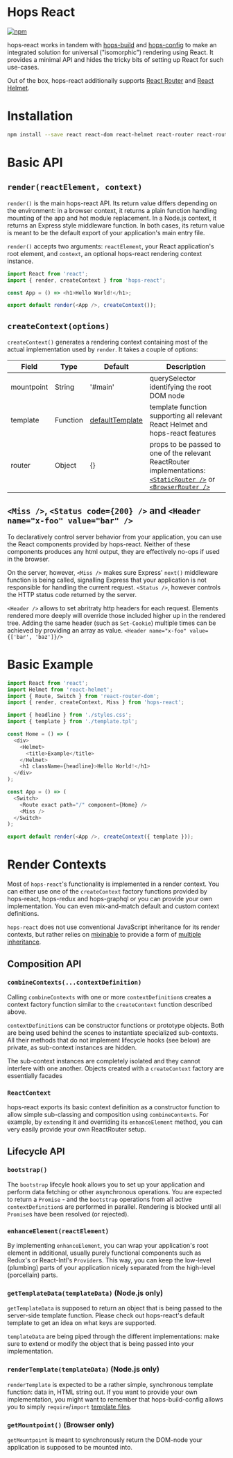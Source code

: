# Hops React

[![npm](https://img.shields.io/npm/v/hops-react.svg)](https://www.npmjs.com/package/hops-react)

hops-react works in tandem with [hops-build](https://github.com/xing/hops/blob/master/packages/build) and [hops-config](https://github.com/xing/hops/blob/master/packages/config) to make an integrated solution for universal ("isomorphic") rendering using React. It provides a minimal API and hides the tricky bits of setting up React for such use-cases.

Out of the box, hops-react additionally supports [React Router](https://github.com/ReactTraining/react-router) and [React Helmet](https://github.com/nfl/react-helmet).

# Installation

```bash
npm install --save react react-dom react-helmet react-router react-router-dom hops-react hops-config
```

# Basic API

## `render(reactElement, context)`

`render()` is the main hops-react API. Its return value differs depending on the environment: in a browser context, it returns a plain function handling mounting of the app and hot module replacement. In a Node.js context, it returns an Express style middleware function. In both cases, its return value is meant to be the default export of your application's main entry file.

`render()` accepts two arguments: `reactElement`, your React application's root element, and `context`, an optional hops-react rendering context instance.

```js
import React from 'react';
import { render, createContext } from 'hops-react';

const App = () => <h1>Hello World!</h1>;

export default render(<App />, createContext());
```

## `createContext(options)`

`createContext()` generates a rendering context containing most of the actual implementation used by `render`. It takes a couple of options:

| Field      | Type     | Default                                                                                    | Description                                                                                                                                                                                                                                     |
| ---------- | -------- | ------------------------------------------------------------------------------------------ | ----------------------------------------------------------------------------------------------------------------------------------------------------------------------------------------------------------------------------------------------- |
| mountpoint | String   | '#main'                                                                                    | querySelector identifying the root DOM node                                                                                                                                                                                                     |
| template   | Function | [defaultTemplate](https://github.com/xing/hops/blob/master/packages/react/lib/template.js) | template function supporting all relevant React Helmet and hops-react features                                                                                                                                                                  |
| router     | Object   | {}                                                                                         | props to be passed to one of the relevant ReactRouter implementations: [`<StaticRouter />`](https://reacttraining.com/react-router/web/api/StaticRouter) or [`<BrowserRouter />`](https://reacttraining.com/react-router/web/api/BrowserRouter) |

## `<Miss />`, `<Status code={200} />` and `<Header name="x-foo" value="bar" />`

To declaratively control server behavior from your application, you can use the React components provided by hops-react. Neither of these components produces any html output, they are effectively no-ops if used in the browser.

On the server, however, `<Miss />` makes sure Express' `next()` middleware function is being called, signalling Express that your application is not responsible for handling the current request. `<Status />`, however controls the HTTP status code returned by the server.

`<Header />` allows to set abritraty http headers for each request. Elements rendered more deeply will override those included higher up in the rendered tree. Adding the same header (such as `Set-Cookie`) multiple times can be achieved by providing an array as value. `<Header name="x-foo" value={['bar', 'baz']}/>`

# Basic Example

```js
import React from 'react';
import Helmet from 'react-helmet';
import { Route, Switch } from 'react-router-dom';
import { render, createContext, Miss } from 'hops-react';

import { headline } from './styles.css';
import { template } from './template.tpl';

const Home = () => (
  <div>
    <Helmet>
      <title>Example</title>
    </Helmet>
    <h1 className={headline}>Hello World!</h1>
  </div>
);

const App = () => (
  <Switch>
    <Route exact path="/" component={Home} />
    <Miss />
  </Switch>
);

export default render(<App />, createContext({ template }));
```

# Render Contexts

Most of `hops-react`'s functionality is implemented in a render context. You can either use one of the `createContext` factory functions provided by hops-react, hops-redux and hops-graphql or you can provide your own implementation. You can even mix-and-match default and custom context definitions.

`hops-react` does not use conventional JavaScript inheritance for its render contexts, but rather relies on [mixinable](https://github.com/dmbch/mixinable) to provide a form of [multiple inheritance](https://en.wikipedia.org/wiki/Multiple_inheritance).

## Composition API

### `combineContexts(...contextDefinition)`

Calling `combineContexts` with one or more `contextDefinition`s creates a context factory function similar to the `createContext` function described above.

`contextDefinition`s can be constructor functions or prototype objects. Both are being used behind the scenes to instantiate specialized sub-contexts. All their methods that do not implement lifecycle hooks (see below) are private, as sub-context instances are hidden.

The sub-context instances are completely isolated and they cannot interfere with one another. Objects created with a `createContext` factory are essentially facades

### `ReactContext`

hops-react exports its basic context definition as a constructor function to allow simple sub-classing and composition using `combineContexts`. For example, by `extend`ing it and overriding its `enhanceElement` method, you can very easily provide your own ReactRouter setup.

## Lifecycle API

### `bootstrap()`

The `bootstrap` lifecyle hook allows you to set up your application and perform data fetching or other asynchronous operations. You are expected to return a `Promise` - and the `bootstrap` operations from all active `contextDefinition`s are performed in parallel. Rendering is blocked until all `Promise`s have been resolved (or rejected).

### `enhanceElement(reactElement)`

By implementing `enhanceElement`, you can wrap your application's root element in additional, usually purely functional components such as Redux's or React-Intl's `Provider`s. This way, you can keep the low-level (plumbing) parts of your application nicely separated from the high-level (porcellain) parts.

### `getTemplateData(templateData)` (Node.js only)

`getTemplateData` is supposed to return an object that is being passed to the server-side template function. Please check out hops-react's default template to get an idea on what keys are supported.

`templateData` are being piped through the different implementations: make sure to extend or modify the object that is being passed into your implementation.

### `renderTemplate(templateData)` (Node.js only)

`renderTemplate` is expected to be a rather simple, synchronous template function: data in, HTML string out. If you want to provide your own implementation, you might want to remember that hops-build-config allows you to simply `require`/`import` [template files](https://github.com/xing/hops/tree/master/packages/build-config#filesassets).

### `getMountpoint()` (Browser only)

`getMountpoint` is meant to synchronously return the DOM-node your application is supposed to be mounted into.

